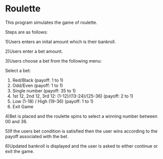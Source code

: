 # Roulette

This program simulates the game of roulette.

Steps are as follows:

1)Users enters an inital amount which is their bankroll.

2)Users enter a bet amount.

3)Users choose a bet from the following menu:

  Select a bet:
  1) Red/Black (payoff: 1 to 1)
  2) Odd/Even (payoff: 1 to 1)
  3) Single number (payoff: 35 to 1)
  4) 1st 12, 2nd 12, 3rd 12: (1-12)/(13-24)/(25-36) (payoff: 2 to 1)
  5) Low (1-18) / High (19-36) (payoff: 1 to 1)
  6) Exit Game
 
4)Bet is placed and the roulette spins to select a winning number between 00 and 36.

5)If the users bet condition is satisfied then the user wins according to the payoff associated with the bet.

6)Updated bankroll is displayed and the user is asked to either continue or exit the game.
